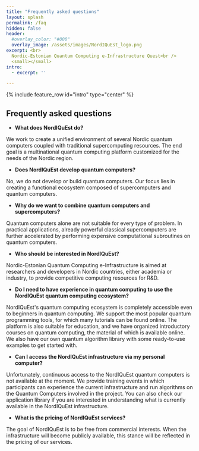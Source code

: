 ```yaml
---
title: "Frequently asked questions"
layout: splash
permalink: /faq
hidden: false
header:
  #overlay_color: "#000"
  overlay_image: /assets/images/NordIQuEst_logo.png
excerpt: <br>
  Nordic-Estonian Quantum Computing e-Infrastructure Quest<br />
  <small></small>
intro: 
  - excerpt: ''

---
```


{% include feature_row id="intro" type="center" %}

## Frequently asked questions

*	**What does NordIQuEst do?**

We work to create a unified environment of several Nordic quantum computers coupled with traditional supercomputing resources. The end goal is a multinational quantum computing platform customized for the needs of the Nordic region.


*	**Does NordIQuEst develop quantum computers?**

No, we do not develop or build quantum computers. Our focus lies in creating a functional ecosystem composed of supercomputers and quantum computers.


*	**Why do we want to combine quantum computers and supercomputers?**

Quantum computers alone are not suitable for every type of problem. In practical applications, already powerful classical supercomputers are further accelerated by performing expensive computational subroutines on quantum computers.


*	**Who should be interested in NordIQuEst?**

Nordic-Estonian Quantum Computing e-Infrastructure is aimed at researchers and developers in Nordic countries, either academia or industry, to provide competitive computing resources for R&D.

*	**Do I need to have experience in quantum computing to use the NordIQuEst quantum computing ecosystem?**

NordIQuEst's quantum computing ecosystem is completely accessible even to beginners in quantum computing. We support the most popular quantum programming tools, for which many tutorials can be found online. The platform is also suitable for education, and we have organized introductory courses on quantum computing, the material of which is available online. We also have our own quantum algorithm library with some ready-to-use examples to get started with.

* 	**Can I access the NordIQuEst infrastructure via my personal computer?**

Unfortunately, continuous access to the NordIQuEst quantum computers is not available at the moment. We provide training events in which participants can experience the current infrastructure and run algorithms on the Quantum Computers involved in the project. You can also check our application library if you are interested in understanding what is currently available in the NordIQuEst infrastructure.  

*	**What is the pricing of NordIQuEst services?**

The goal of NordIQuEst is to be free from commercial interests. When the infrastructure will become publicly available, this stance will be reflected in the pricing of our services.

